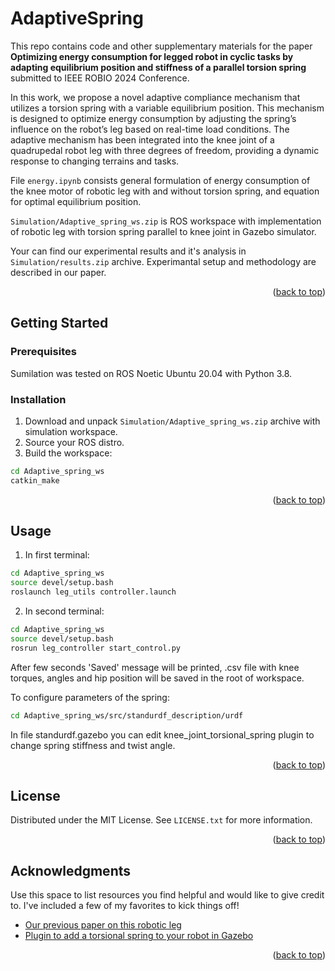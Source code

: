 # AdaptiveSpring

This repo contains code and other supplementary materials for the paper **Optimizing energy consumption for legged robot in cyclic tasks by
adapting equilibrium position and stiffness of a parallel torsion spring** submitted to IEEE ROBIO 2024 Conference.

In this work, we propose a novel adaptive compliance mechanism that utilizes a torsion spring with a variable equilibrium position. This mechanism is designed to optimize energy consumption by adjusting the spring’s influence on the robot’s leg based on real-time load conditions. The adaptive mechanism has been integrated into the knee joint of a quadrupedal robot leg with three degrees of freedom, providing a dynamic response to changing terrains and tasks.



File `energy.ipynb` consists general formulation of energy consumption of the knee motor of robotic leg with and without torsion spring, and equation for optimal equilibrium position.

`Simulation/Adaptive_spring_ws.zip` is ROS workspace with implementation of robotic leg with torsion spring parallel to knee joint in Gazebo simulator. 

Your can find our experimental results and it's analysis in `Simulation/results.zip` archive. Experimantal setup and methodology are described in our paper.

<p align="right">(<a href="#readme-top">back to top</a>)</p>

<!-- GETTING STARTED -->
## Getting Started

### Prerequisites

Sumilation was tested on ROS Noetic Ubuntu 20.04 with Python 3.8.

### Installation

1. Download and unpack `Simulation/Adaptive_spring_ws.zip` archive with simulation workspace.
2. Source your ROS distro.
3. Build the workspace:
```sh
cd Adaptive_spring_ws
catkin_make
```

<p align="right">(<a href="#readme-top">back to top</a>)</p>



<!-- USAGE EXAMPLES -->
## Usage

1. In first terminal:
```sh
cd Adaptive_spring_ws
source devel/setup.bash
roslaunch leg_utils controller.launch
```
2. In second terminal:
```sh
cd Adaptive_spring_ws
source devel/setup.bash
rosrun leg_controller start_control.py
```

After few seconds 'Saved' message will be printed, .csv file with knee torques, angles and hip position will be saved in the root of workspace.

To configure parameters of the spring:
```sh
cd Adaptive_spring_ws/src/standurdf_description/urdf
```
In file standurdf.gazebo you can edit knee_joint_torsional_spring plugin to change spring stiffness and twist angle.

<p align="right">(<a href="#readme-top">back to top</a>)</p>

<!-- LICENSE -->
## License

Distributed under the MIT License. See `LICENSE.txt` for more information.

<p align="right">(<a href="#readme-top">back to top</a>)</p>

<!-- ACKNOWLEDGMENTS -->
## Acknowledgments

Use this space to list resources you find helpful and would like to give credit to. I've included a few of my favorites to kick things off!

* [Our previous paper on this robotic leg](https://arxiv.org/abs/2407.15622)
* [Plugin to add a torsional spring to your robot in Gazebo](https://github.com/aminsung/gazebo_joint_torsional_spring_plugin)


<p align="right">(<a href="#readme-top">back to top</a>)</p>



<!-- MARKDOWN LINKS & IMAGES -->
<!-- https://www.markdownguide.org/basic-syntax/#reference-style-links -->
[contributors-shield]: https://img.shields.io/github/contributors/othneildrew/Best-README-Template.svg?style=for-the-badge
[contributors-url]: https://github.com/othneildrew/Best-README-Template/graphs/contributors
[forks-shield]: https://img.shields.io/github/forks/othneildrew/Best-README-Template.svg?style=for-the-badge
[forks-url]: https://github.com/othneildrew/Best-README-Template/network/members
[stars-shield]: https://img.shields.io/github/stars/othneildrew/Best-README-Template.svg?style=for-the-badge
[stars-url]: https://github.com/othneildrew/Best-README-Template/stargazers
[issues-shield]: https://img.shields.io/github/issues/othneildrew/Best-README-Template.svg?style=for-the-badge
[issues-url]: https://github.com/othneildrew/Best-README-Template/issues
[license-shield]: https://img.shields.io/github/license/othneildrew/Best-README-Template.svg?style=for-the-badge
[license-url]: https://github.com/othneildrew/Best-README-Template/blob/master/LICENSE.txt
[linkedin-shield]: https://img.shields.io/badge/-LinkedIn-black.svg?style=for-the-badge&logo=linkedin&colorB=555
[linkedin-url]: https://linkedin.com/in/othneildrew
[product-screenshot]: images/screenshot.png
[Next.js]: https://img.shields.io/badge/next.js-000000?style=for-the-badge&logo=nextdotjs&logoColor=white
[Next-url]: https://nextjs.org/
[React.js]: https://img.shields.io/badge/React-20232A?style=for-the-badge&logo=react&logoColor=61DAFB
[React-url]: https://reactjs.org/
[Vue.js]: https://img.shields.io/badge/Vue.js-35495E?style=for-the-badge&logo=vuedotjs&logoColor=4FC08D
[Vue-url]: https://vuejs.org/
[Angular.io]: https://img.shields.io/badge/Angular-DD0031?style=for-the-badge&logo=angular&logoColor=white
[Angular-url]: https://angular.io/
[Svelte.dev]: https://img.shields.io/badge/Svelte-4A4A55?style=for-the-badge&logo=svelte&logoColor=FF3E00
[Svelte-url]: https://svelte.dev/
[Laravel.com]: https://img.shields.io/badge/Laravel-FF2D20?style=for-the-badge&logo=laravel&logoColor=white
[Laravel-url]: https://laravel.com
[Bootstrap.com]: https://img.shields.io/badge/Bootstrap-563D7C?style=for-the-badge&logo=bootstrap&logoColor=white
[Bootstrap-url]: https://getbootstrap.com
[JQuery.com]: https://img.shields.io/badge/jQuery-0769AD?style=for-the-badge&logo=jquery&logoColor=white
[JQuery-url]: https://jquery.com 
